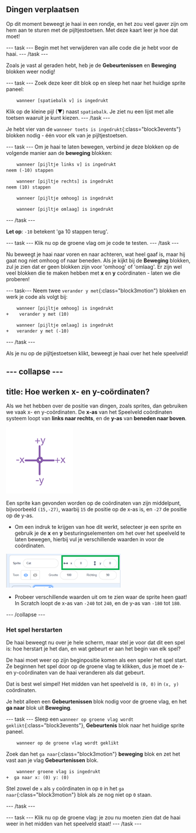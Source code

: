 ## Dingen verplaatsen

Op dit moment beweegt je haai in een rondje, en het zou veel gaver zijn om hem aan te sturen met de pijltjestoetsen. Met deze kaart leer je hoe dat moet!

\--- task \--- Begin met het verwijderen van alle code die je hebt voor de haai. \--- /task \---

Zoals je vast al geraden hebt, heb je de **Gebeurtenissen** en **Beweging** blokken weer nodig!

\--- task \--- Zoek deze keer dit blok op en sleep het naar het huidige sprite paneel:

```blocks3
    wanneer [spatiebalk v] is ingedrukt
```

Klik op de kleine pijl (▼) naast `spatiebalk`. Je ziet nu een lijst met alle toetsen waaruit je kunt kiezen. \--- /task \---

Je hebt vier van de `wanneer toets is ingedrukt`{:class="block3events"} blokken nodig - één voor elk van je pijltjestoetsen.

\--- task \--- Om je haai te laten bewegen, verbind je deze blokken op de volgende manier aan de **beweging** blokken:

```blocks3
    wanneer [pijltje links v] is ingedrukt
neem (-10) stappen
```

```blocks3
    wanneer [pijltje rechts] is ingedrukt
neem (10) stappen
```

```blocks3
    wanneer [pijltje omhoog] is ingedrukt
```

```blocks3
    wanneer [pijltje omlaag] is ingedrukt
```

\--- /task \---

**Let op**: `-10` betekent 'ga 10 stappen terug'.

\--- task \--- Klik nu op de groene vlag om je code te testen. \--- /task \---

Nu beweegt je haai naar voren en naar achteren, wat heel gaaf is, maar hij gaat nog niet omhoog of naar beneden. Als je kijkt bij de **Beweging** blokken, zul je zien dat er geen blokken zijn voor 'omhoog' of 'omlaag'. Er zijn wel veel blokken die te maken hebben met **x** en **y** coördinaten - laten we die proberen!

\--- task\--- Neem twee `verander y met`{:class="block3motion"} blokken en werk je code als volgt bij:

```blocks3
    wanneer [pijltje omhoog] is ingedrukt
+    verander y met (10)
```

```blocks3
    wanneer [pijltje omlaag] is ingedrukt
+   verander y met (-10)
```

\--- /task \---

Als je nu op de pijltjestoetsen klikt, beweegt je haai over het hele speelveld!

## \--- collapse \---

## title: Hoe werken x- en y-coördinaten?

Als we het hebben over de positie van dingen, zoals sprites, dan gebruiken we vaak x- en y-coördinaten. De **x-as** van het Speelveld coördinaten systeem loopt van **links naar rechts**, en de **y-as** van **beneden naar boven**.

![](images/moving3.png)

Een sprite kan gevonden worden op de coördinaten van zijn middelpunt, bijvoorbeeld `(15,-27)`, waarbij `15` de positie op de x-as is, en `-27` de positie op de y-as.

+ Om een indruk te krijgen van hoe dit werkt, selecteer je een sprite en gebruik je de **x** en **y** besturingselementen om het over het speelveld te laten bewegen, hierbij vul je verschillende waarden in voor de coördinaten.

![](images/xycoords.png)

+ Probeer verschillende waarden uit om te zien waar de sprite heen gaat! In Scratch loopt de x-as van `-240` tot `240`, en de y-as van `-180` tot `180`.

\--- /collapse \---

### Het spel herstarten

De haai beweegt nu over je hele scherm, maar stel je voor dat dit een spel is: hoe herstart je het dan, en wat gebeurt er aan het begin van elk spel?

De haai moet weer op zijn beginpositie komen als een speler het spel start. Ze beginnen het spel door op de groene vlag te klikken, dus je moet de x- en y-coördinaten van de haai veranderen als dat gebeurt.

Dat is best wel simpel! Het midden van het speelveld is `(0, 0)` in `(x, y)` coördinaten.

Je hebt alleen een **Gebeurtenissen** blok nodig voor de groene vlag, en het **ga naar** blok uit **Beweging**.

\--- task \--- Sleep een `wanneer op groene vlag wordt geklikt`{:class="block3events"}, **Gebeurtenis** blok naar het huidige sprite paneel.

```blocks3
    wanneer op de groene vlag wordt geklikt
```

Zoek dan het `ga naar`{:class="block3motion"} **beweging** blok en zet het vast aan je vlag **Gebeurtenissen** blok.

```blocks3
    wanneer groene vlag is ingedrukt
+  ga naar x: (0) y: (0)
```

Stel zowel de `x` als `y` coördinaten in op `0` in het `ga naar`{:class="block3motion"} blok als ze nog niet op `0` staan.

\--- /task \---

\--- task \--- Klik nu op de groene vlag: je zou nu moeten zien dat de haai weer in het midden van het speelveld staat! \--- /task \---